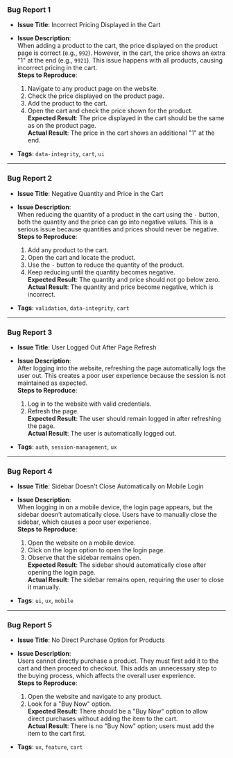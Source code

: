 ### **Bug Report 1**

- **Issue Title**: Incorrect Pricing Displayed in the Cart
    
- **Issue Description**:  
    When adding a product to the cart, the price displayed on the product page is correct (e.g., `992`). However, in the cart, the price shows an extra "1" at the end (e.g., `9921`). This issue happens with all products, causing incorrect pricing in the cart.  
    **Steps to Reproduce**:
    
    1. Navigate to any product page on the website.
    2. Check the price displayed on the product page.
    3. Add the product to the cart.
    4. Open the cart and check the price shown for the product.  
        **Expected Result**: The price displayed in the cart should be the same as on the product page.  
        **Actual Result**: The price in the cart shows an additional "1" at the end.
- **Tags**: `data-integrity`, `cart`, `ui`
    

---

### **Bug Report 2**

- **Issue Title**: Negative Quantity and Price in the Cart
    
- **Issue Description**:  
    When reducing the quantity of a product in the cart using the `-` button, both the quantity and the price can go into negative values. This is a serious issue because quantities and prices should never be negative.  
    **Steps to Reproduce**:
    
    1. Add any product to the cart.
    2. Open the cart and locate the product.
    3. Use the `-` button to reduce the quantity of the product.
    4. Keep reducing until the quantity becomes negative.  
        **Expected Result**: The quantity and price should not go below zero.  
        **Actual Result**: The quantity and price become negative, which is incorrect.
- **Tags**: `validation`, `data-integrity`, `cart`
    

---

### **Bug Report 3**

- **Issue Title**: User Logged Out After Page Refresh
    
- **Issue Description**:  
    After logging into the website, refreshing the page automatically logs the user out. This creates a poor user experience because the session is not maintained as expected.  
    **Steps to Reproduce**:
    
    1. Log in to the website with valid credentials.
    2. Refresh the page.  
        **Expected Result**: The user should remain logged in after refreshing the page.  
        **Actual Result**: The user is automatically logged out.
- **Tags**: `auth`, `session-management`, `ux`
    

---

### **Bug Report 4**

- **Issue Title**: Sidebar Doesn't Close Automatically on Mobile Login
    
- **Issue Description**:  
    When logging in on a mobile device, the login page appears, but the sidebar doesn’t automatically close. Users have to manually close the sidebar, which causes a poor user experience.  
    **Steps to Reproduce**:
    
    1. Open the website on a mobile device.
    2. Click on the login option to open the login page.
    3. Observe that the sidebar remains open.  
        **Expected Result**: The sidebar should automatically close after opening the login page.  
        **Actual Result**: The sidebar remains open, requiring the user to close it manually.
- **Tags**: `ui`, `ux`, `mobile`
    

---

### **Bug Report 5**

- **Issue Title**: No Direct Purchase Option for Products
    
- **Issue Description**:  
    Users cannot directly purchase a product. They must first add it to the cart and then proceed to checkout. This adds an unnecessary step to the buying process, which affects the overall user experience.  
    **Steps to Reproduce**:
    
    1. Open the website and navigate to any product.
    2. Look for a "Buy Now" option.  
        **Expected Result**: There should be a "Buy Now" option to allow direct purchases without adding the item to the cart.  
        **Actual Result**: There is no "Buy Now" option; users must add the item to the cart first.
- **Tags**: `ux`, `feature`, `cart`

